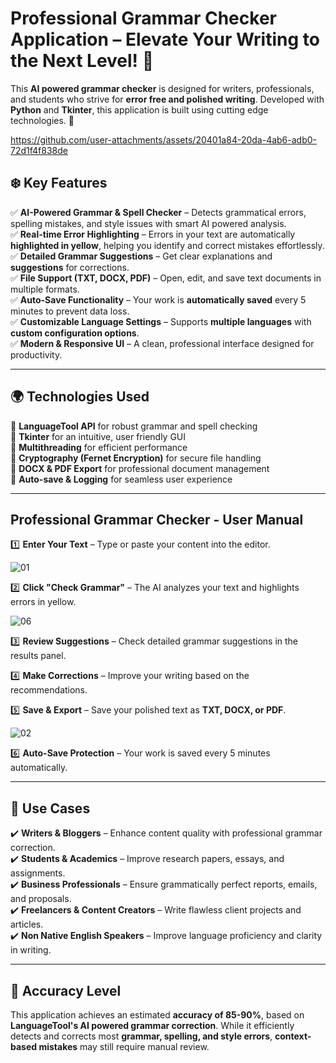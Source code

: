 #  **Professional Grammar Checker Application** – Elevate Your Writing to the Next Level!  🚀

This **AI powered grammar checker** is designed for writers, professionals, and students who strive for **error free and polished writing**. Developed with **Python** and **Tkinter**, this application is built using cutting edge technologies. 💯



https://github.com/user-attachments/assets/20401a84-20da-4ab6-adb0-72d1f4f838de



## ❄️  **Key Features**  

✅ **AI-Powered Grammar & Spell Checker** – Detects grammatical errors, spelling mistakes, and style issues with smart AI powered analysis.  
✅ **Real-time Error Highlighting** – Errors in your text are automatically **highlighted in yellow**, helping you identify and correct mistakes effortlessly.  
✅ **Detailed Grammar Suggestions** – Get clear explanations and **suggestions** for corrections.  
✅ **File Support (TXT, DOCX, PDF)** – Open, edit, and save text documents in multiple formats.  
✅ **Auto-Save Functionality** – Your work is **automatically saved** every 5 minutes to prevent data loss.  
✅ **Customizable Language Settings** – Supports **multiple languages** with **custom configuration options**.  
✅ **Modern & Responsive UI** – A clean, professional interface designed for productivity.  

---

## 🌍 **Technologies Used**

🔹 **LanguageTool API** for robust grammar and spell checking  
🔹 **Tkinter** for an intuitive, user friendly GUI  
🔹 **Multithreading** for efficient performance  
🔹 **Cryptography (Fernet Encryption)** for secure file handling  
🔹 **DOCX & PDF Export** for professional document management  
🔹 **Auto-save & Logging** for seamless user experience  

---

## Professional Grammar Checker - User Manual

1️⃣ **Enter Your Text** – Type or paste your content into the editor.  

![01](https://github.com/user-attachments/assets/1acfe27c-3961-44f7-ad65-4af72a043167)

2️⃣ **Click "Check Grammar"** – The AI analyzes your text and highlights errors in yellow. 

![06](https://github.com/user-attachments/assets/6edbc877-8274-4ab9-82ff-b272cd8ee1b1)

3️⃣ **Review Suggestions** – Check detailed grammar suggestions in the results panel. 

4️⃣ **Make Corrections** – Improve your writing based on the recommendations.  

5️⃣ **Save & Export** – Save your polished text as **TXT, DOCX, or PDF**.  

![02](https://github.com/user-attachments/assets/96b2dab0-2f30-4532-b07f-1653b016e71a)

6️⃣ **Auto-Save Protection** – Your work is saved every 5 minutes automatically.  

---

## 📌 **Use Cases**  

✔️ **Writers & Bloggers** – Enhance content quality with professional grammar correction.  
✔️ **Students & Academics** – Improve research papers, essays, and assignments.  
✔️ **Business Professionals** – Ensure grammatically perfect reports, emails, and proposals.  
✔️ **Freelancers & Content Creators** – Write flawless client projects and articles.  
✔️ **Non Native English Speakers** – Improve language proficiency and clarity in writing.  

---

## 🎯 **Accuracy Level**  

This application achieves an estimated **accuracy of 85-90%**, based on **LanguageTool's AI powered grammar correction**. While it efficiently detects and corrects most **grammar, spelling, and style errors**, **context-based mistakes** may still require manual review.
